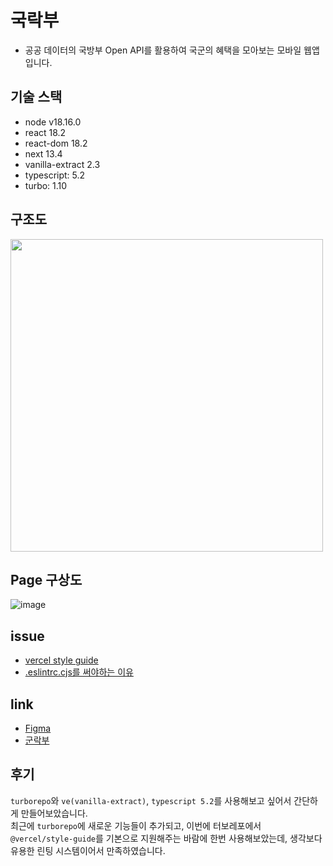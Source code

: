# 국락부
- 공공 데이터의 국방부 Open API를 활용하여 국군의 혜택을 모아보는 모바일 웹앱입니다.

## 기술 스택
- node v18.16.0
- react 18.2
- react-dom 18.2
- next 13.4
- vanilla-extract 2.3
- typescript: 5.2
- turbo: 1.10

## 구조도
<img src="https://github.com/ainochi-kor/milli-rock/assets/48821257/278b5de6-3974-45ee-9aad-e07121c4c4ff" width="500" /> 

## Page 구상도
![image](https://github.com/ainochi-kor/milli-rock/assets/48821257/15f11e08-8ad4-4858-bdfc-e1c67a8f2088)

## issue
- [vercel style guide](https://github.com/ainochi-kor/milli-rock/issues/4)
- [.eslintrc.cjs를 써야하는 이유](https://github.com/ainochi-kor/milli-rock/issues/5)

## link
- [Figma](https://www.figma.com/file/Rfhoo1zGm9MCyfrlQ35gao/Untitled?type=whiteboard&node-id=0%3A1&t=Yf2IayA0ponQFvii-1)
- [군락부](https://rock-tau.vercel.app/)

## 후기
`turborepo`와 `ve(vanilla-extract)`, `typescript 5.2`를 사용해보고 싶어서 간단하게 만들어보았습니다. <br/>
최근에 `turborepo`에 새로운 기능들이 추가되고, 이번에 터보레포에서 `@vercel/style-guide`를 기본으로 지원해주는 바람에 한번 사용해보았는데, 
생각보다 유용한 린팅 시스템이어서 만족하였습니다. 
